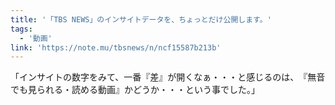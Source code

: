 ```yaml
---
title: '「TBS NEWS」のインサイトデータを、ちょっとだけ公開します。'
tags:
  - '動画'
link: 'https://note.mu/tbsnews/n/ncf15587b213b'
---
```


「インサイトの数字をみて、一番『差』が開くなぁ・・・と感じるのは、　『無音でも見られる・読める動画』かどうか・・・という事でした。」
